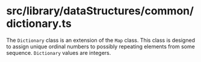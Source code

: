 src/library/dataStructures/common/dictionary.ts
===
The `Dictionary` class is an extension of the `Map` class. This class is designed to assign unique ordinal numbers to
possibly repeating elements from some sequence. `Dictionary` values are integers.